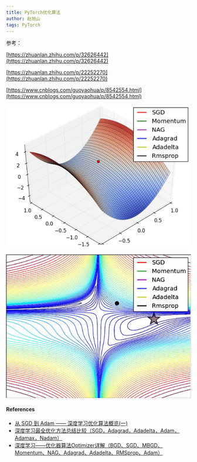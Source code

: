 ```yaml
---
title: PyTorch优化算法
author: 赵旭山
tags: PyTorch
---
```




参考：

[https://zhuanlan.zhihu.com/p/32626442](https://zhuanlan.zhihu.com/p/32626442)

[https://zhuanlan.zhihu.com/p/22252270](https://zhuanlan.zhihu.com/p/22252270)

[https://www.cnblogs.com/guoyaohua/p/8542554.html](https://www.cnblogs.com/guoyaohua/p/8542554.html)

![](/assets/images/optimizationAlgorithmOfDNN.gif)

![](/assets/images/lossSurfaceOfDNN.gif)





#### References

* [从 SGD 到 Adam —— 深度学习优化算法概览(一)](https://zhuanlan.zhihu.com/p/32626442)
* [深度学习最全优化方法总结比较（SGD，Adagrad，Adadelta，Adam，Adamax，Nadam）](https://zhuanlan.zhihu.com/p/22252270)
* [深度学习——优化器算法Optimizer详解（BGD、SGD、MBGD、Momentum、NAG、Adagrad、Adadelta、RMSprop、Adam）](https://www.cnblogs.com/guoyaohua/p/8542554.html)

